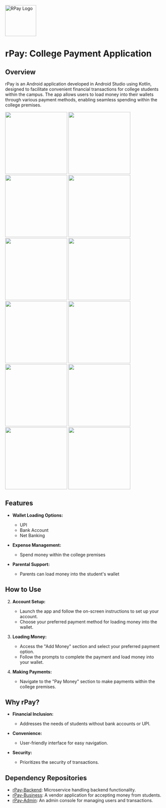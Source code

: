 <a href="https://postimg.cc/svDdccYJ">
  <img src="https://i.postimg.cc/Fs0rhC1w/ic-launcher-playstore.png" alt="RPay Logo" width="100"/>
</a>

# rPay: College Payment Application

## Overview

rPay is an Android application developed in Android Studio using Kotlin, designed to facilitate convenient financial transactions for college students within the campus. The app allows users to load money into their wallets through various payment methods, enabling seamless spending within the college premises.

<p align="left">
  <img src="https://i.postimg.cc/FF65dMY7/Screenshot-2023-12-31-215431.png" width="200"/>
  <img src="https://i.postimg.cc/6QtDxwm1/Screenshot-2023-12-31-220833.png" width="200" />
  <img src="https://i.postimg.cc/wTSpPCzS/Screenshot-2023-12-31-221147.png" width="200"/>
  <img src="https://i.postimg.cc/T1pzN94d/Screenshot-2023-12-31-220603.png" width="200" />
  <img src="https://i.postimg.cc/L6ZdzxPv/Screenshot-2023-12-31-215940.png" width="200" />
  <img src="https://i.postimg.cc/VNwcsXdg/Screenshot-2023-12-31-221942.png" width="200"/>
  <img src="https://i.postimg.cc/x1rwgLyQ/Screenshot-2023-12-31-220725.png" width="200" />
  <img src="https://i.postimg.cc/7Z0kyKYb/Screenshot-2023-12-31-221428.png" width="200"/>
  <img src="https://i.postimg.cc/MGYJnXBS/Screenshot-2023-12-31-221555.png" width="200"/>
  <img src="https://i.postimg.cc/j2mGp7pz/Screenshot-2023-12-31-221820.png" width="200"/>
  <img src="https://i.postimg.cc/NMJhxVbC/Screenshot-2023-12-31-222012.png" width="200"/>
  <img src="https://i.postimg.cc/8C7zWR1S/Screenshot-2023-12-31-231041.png" width="200"/>
</p>

## Features

- **Wallet Loading Options:**
  - UPI
  - Bank Account
  - Net Banking

- **Expense Management:**
  - Spend money within the college premises

- **Parental Support:**
  - Parents can load money into the student's wallet

## How to Use

2. **Account Setup:**
   - Launch the app and follow the on-screen instructions to set up your account.
   - Choose your preferred payment method for loading money into the wallet.

3. **Loading Money:**
   - Access the "Add Money" section and select your preferred payment option.
   - Follow the prompts to complete the payment and load money into your wallet.

4. **Making Payments:**
   - Navigate to the "Pay Money" section to make payments within the college premises.

## Why rPay?

- **Financial Inclusion:**
  - Addresses the needs of students without bank accounts or UPI.

- **Convenience:**
  - User-friendly interface for easy navigation.

- **Security:**
  - Prioritizes the security of transactions.

## Dependency Repositories
- [rPay-Backend](https://github.com/Ashwin-DevAsh/rPay-Backend): Microservice handling backend functionality.
- [rPay-Business](https://github.com/Ashwin-DevAsh/rPay-Business): A vendor application for accepting money from students.
- [rPay-Admin](https://github.com/Ashwin-DevAsh/rPay-Admin): An admin console for managing users and transactions.

